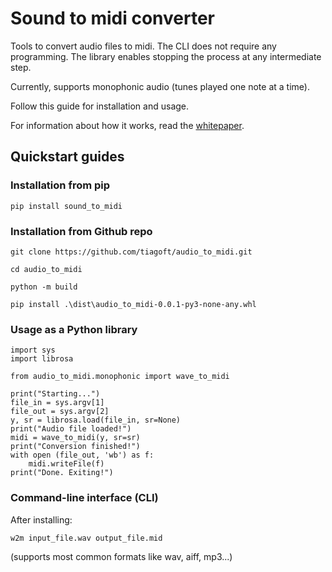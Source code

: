# Sound to midi converter

Tools to convert audio files to midi. The CLI does not require any programming. The library enables stopping the process at any intermediate step.

Currently, supports monophonic audio (tunes played one note at a time).

Follow this guide for installation and usage.

For information about how it works, read the [whitepaper](monophonic_audio_to_midi.md).

## Quickstart guides

### Installation from pip

`pip install sound_to_midi`

### Installation from Github repo

`git clone https://github.com/tiagoft/audio_to_midi.git`

`cd audio_to_midi`

`python -m build`

`pip install .\dist\audio_to_midi-0.0.1-py3-none-any.whl`

### Usage as a Python library


    import sys
    import librosa

    from audio_to_midi.monophonic import wave_to_midi

    print("Starting...")
    file_in = sys.argv[1]
    file_out = sys.argv[2]
    y, sr = librosa.load(file_in, sr=None)
    print("Audio file loaded!")
    midi = wave_to_midi(y, sr=sr)
    print("Conversion finished!")
    with open (file_out, 'wb') as f:
        midi.writeFile(f)
    print("Done. Exiting!")


### Command-line interface (CLI)

After installing:

`w2m input_file.wav output_file.mid`

(supports most common formats like wav, aiff, mp3...)






